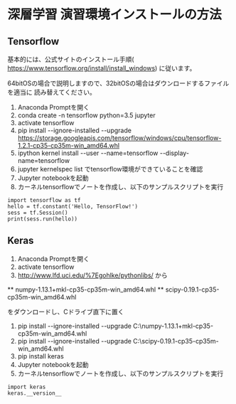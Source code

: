 # 深層学習 演習環境インストールの方法

## Tensorflow

基本的には、公式サイトのインストール手順(
https://www.tensorflow.org/install/install_windows) 
に従います。

64bitOSの場合で説明しますので、32bitOSの場合はダウンロードするファイルを適当に
読み替えてください。

1. Anaconda Promptを開く
1. conda create -n tensorflow python=3.5 jupyter
1. activate tensorflow
1. pip install --ignore-installed --upgrade https://storage.googleapis.com/tensorflow/windows/cpu/tensorflow-1.2.1-cp35-cp35m-win_amd64.whl
1. ipython kernel install --user --name=tensorflow --display-name=tensorflow
1. jupyter kernelspec list でtensorflow環境ができていることを確認
1. Jupyter notebookを起動
1. カーネルtensorflowでノートを作成し、以下のサンプルスクリプトを実行 

```
import tensorflow as tf
hello = tf.constant('Hello, TensorFlow!')
sess = tf.Session()
print(sess.run(hello))
```

## Keras

1. Anaconda Promptを開く
1. activate tensorflow
1. http://www.lfd.uci.edu/%7Egohlke/pythonlibs/ から

** numpy-1.13.1+mkl-cp35-cp35m-win_amd64.whl
** scipy-0.19.1-cp35-cp35m-win_amd64.whl

   をダウンロードし、Cドライブ直下に置く

1. pip install --ignore-installed --upgrade C:\numpy-1.13.1+mkl-cp35-cp35m-win_amd64.whl
1. pip install --ignore-installed --upgrade C:\scipy-0.19.1-cp35-cp35m-win_amd64.whl
1. pip install keras
1. Jupyter notebookを起動
1. カーネルtensorflowでノートを作成し、以下のサンプルスクリプトを実行 

```
import keras
keras.__version__
```
